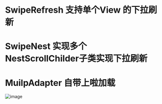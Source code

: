 # SwipeRefresh 支持单个View 的下拉刷新 
# SwipeNest 实现多个NestScrollChilder子类实现下拉刷新 
# MuilpAdapter 自带上啦加载

 ![image](https://github.com/ButBueatiful/dotvim/raw/master/screenshots/vim-screenshot.jpg)











